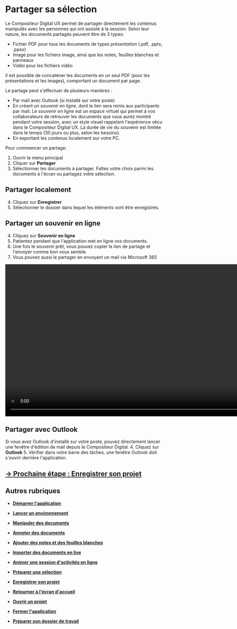 # Partager sa sélection

Le Compositeur Digital UX permet de partager directement les contenus manipulés avec les personnes qui ont assisté à la session. Selon leur nature, les documents partagés peuvent être de 3 types:
- Fichier PDF pour tous les documents de types *présentation* (.pdf, .pptx, .ppsx)
- Image pour les fichiers image, ainsi que les notes, feuilles blanches et panneaux
- Vidéo pour les fichiers vidéo

Il est possible de concaténer les documents en un seul PDF (pour les présentations et les images), comportant un document par page.

Le partage peut s'effectuer de plusieurs manières : 
- Par mail avec Outlook (si installé sur votre poste)
- En créant un *souvenir en ligne*, dont le lien sera remis aux participants par mail. Le *souvenir en ligne* est un espace virtuel qui permet à vos collaborateurs de retrouver les documents que vous aurez montré pendant votre session, avec un style visuel rappelant l'expérience vécu dans le Compositeur Digital UX. La durée de vie du souvenir est limitée dans le temps (30 jours ou plus, selon les besoins).
- En exportant les contenus localement sur votre PC.

Pour commencer un partage:

1. Ouvrir le menu principal
2. Cliquer sur **Partager**
3. Sélectionner les documents à partager. Faîtes votre choix parmi les documents à l'écran ou partagez votre sélection.

## Partager localement

4. Cliquez sur **Enregistrer**
5. Sélectionner le dossier dans lequel les éléments vont être enregistrés.

## Partager un souvenir en ligne

4. Cliquez sur **Souvenir en ligne**
5. Patientez pendant que l'application met en ligne vos documents.
6. Une fois le souvenir prêt, vous pouvez copier le lien de partage et l'envoyer comme bon vous semble.
7. Vous pouvez aussi le partager en envoyant un mail via Microsoft 365

<video controls muted loop autoplay width="864" height="480">
	<source src="./media/share-selection-souvenir.mp4" type="video/mp4">
</video>

## Partager avec Outlook

Si vous avez Outlook d'installé sur votre poste, pouvez directement lancer une fenêtre d'édition de mail depuis le Compositeur Digital.
4. Cliquez sur **Outlook**
5. Vérifier dans votre barre des tâches, une fenêtre Outlook doit s'ouvrir derrière l'application.

## [&rarr; Prochaine étape : Enregistrer son projet](./save-project.md)

## Autres rubriques 
* [**Démarrer l'application**](./start-app.md)
* [**Lancer un environnement**](./new-universe.md)
* [**Manipuler des documents**](./manipulate-doc.md)
* [**Annoter des documents**](./annotate.md)
* [**Ajouter des notes et des feuilles blanches**](./add-notes.md)
* [**Importer des documents en live**](./import-docs.md)
* [**Animer une session d'activités en ligne**](./companion.md)
* [**Préparer une sélection**](./prepare-selection.md)
* [**Enregistrer son projet**](./save-project.md)
* [**Retourner à l'écran d'accueil**](./back-home.md)
* [**Ouvrir un projet**](./open-project.md)
* [**Fermer l'application**](./close-app.md)

* [**Préparer son dossier de travail**](./prepare-content.md)
